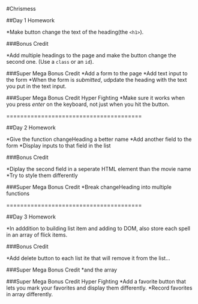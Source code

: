 #Chrismess

##Day 1 Homework

*Make button change the text of the heading(the `<h1>`).

###Bonus Credit

*Add multiple headings to the page and make the button change the second one. (Use a `class` or an `id`).

###Super Mega Bonus Credit
*Add a form to the page
*Add text input to the form
*When the form is _submitted_, udpdate the heading with the text you put in the text input.

###Super Mega Bonus Credit Hyper Fighting
*Make sure it works when you press _enter_ on the keyboard, not just when you hit the button.

=======================================

##Day 2 Homework

*Give the function changeHeading a better name
*Add another field to the form
*Display inputs to that field in the list

###Bonus Credit

*Diplay the second field in a seperate HTML element than the movie name
*Try to style them differently

###Super Mega Bonus Credit
*Break changeHeading into multiple functions

=======================================

##Day 3 Homework

*In adddition to building list item and adding to DOM, also store each spell in an array of flick items.

###Bonus Credit

*Add delete button to each list ite that will remove it from the list...

###Super Mega Bonus Credit
*and the array

###Super Mega Bonus Credit Hyper Fighting
*Add a favorite button that lets you mark your favorites and display them differently.
*Record favorites in array differently.